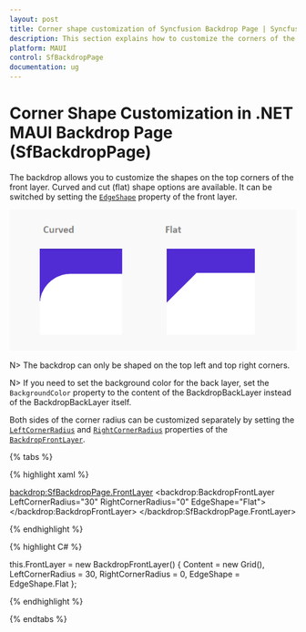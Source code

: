 ```yaml
---
layout: post
title: Corner shape customization of Syncfusion Backdrop Page | Syncfusion
description: This section explains how to customize the corners of the front layer of the backdrop to flat and curve shapes. 
platform: MAUI
control: SfBackdropPage
documentation: ug
---
```


# Corner Shape Customization in .NET MAUI Backdrop Page (SfBackdropPage)

The backdrop allows you to customize the shapes on the top corners of the front layer. Curved and cut (flat) shape options are available. It can be switched by setting the [`EdgeShape`](https://help.syncfusion.com/cr/maui/Syncfusion.Maui.Backdrop.BackdropFrontLayer.html#Syncfusion_Maui_Backdrop_BackdropFrontLayer_EdgeShape) property of the front layer.

![.NET MAUI Backdrop CornerType image](images/corner-shape/edge-shape.png)

N> The backdrop can only be shaped on the top left and top right corners.

N> If you need to set the background color for the back layer, set the `BackgroundColor` property to the content of the BackdropBackLayer instead of the BackdropBackLayer itself.

Both sides of the corner radius can be customized separately by setting the [`LeftCornerRadius`](https://help.syncfusion.com/cr/maui/Syncfusion.Maui.Backdrop.BackdropFrontLayer.html#Syncfusion_Maui_Backdrop_BackdropFrontLayer_LeftCornerRadius) and [`RightCornerRadius`](https://help.syncfusion.com/cr/maui/Syncfusion.Maui.Backdrop.BackdropFrontLayer.html#Syncfusion_Maui_Backdrop_BackdropFrontLayer_RightCornerRadius) properties of the [`BackdropFrontLayer`](https://help.syncfusion.com/cr/maui/Syncfusion.Maui.Backdrop.BackdropFrontLayer.html).

{% tabs %} 

{% highlight xaml %} 

<backdrop:SfBackdropPage.FrontLayer>
        <backdrop:BackdropFrontLayer LeftCornerRadius="30" RightCornerRadius="0" EdgeShape="Flat">
            <Grid />
        </backdrop:BackdropFrontLayer>
</backdrop:SfBackdropPage.FrontLayer> 

{% endhighlight %}

{% highlight C# %} 

this.FrontLayer = new BackdropFrontLayer()
{
	Content = new Grid(),
	LeftCornerRadius = 30,
	RightCornerRadius = 0,
	EdgeShape = EdgeShape.Flat
};

{% endhighlight %}

{% endtabs %}